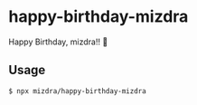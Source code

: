 # happy-birthday-mizdra
Happy Birthday, mizdra!! 🎉

## Usage
```
$ npx mizdra/happy-birthday-mizdra
```
